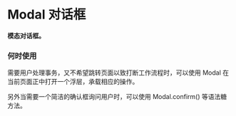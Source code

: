 # Modal 对话框

**模态对话框。**

### 何时使用

需要用户处理事务，又不希望跳转页面以致打断工作流程时，可以使用 Modal 在当前页面正中打开一个浮层，承载相应的操作。

另外当需要一个简洁的确认框询问用户时，可以使用 Modal.confirm() 等语法糖方法。

<code src="./../demo/modal/normal-usage.demo.tsx" />
